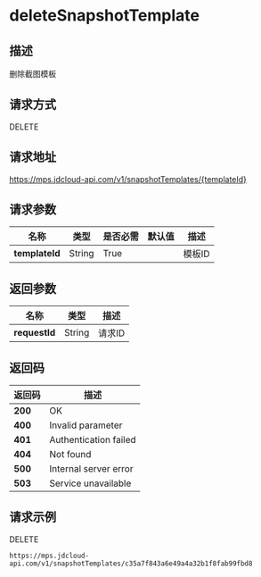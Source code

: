 # deleteSnapshotTemplate


## 描述
删除截图模板

## 请求方式
DELETE

## 请求地址
https://mps.jdcloud-api.com/v1/snapshotTemplates/{templateId}


## 请求参数
|名称|类型|是否必需|默认值|描述|
|---|---|---|---|---|
|**templateId**|String|True| |模板ID|


## 返回参数
|名称|类型|描述|
|---|---|---|
|**requestId**|String|请求ID|


## 返回码
|返回码|描述|
|---|---|
|**200**|OK|
|**400**|Invalid parameter|
|**401**|Authentication failed|
|**404**|Not found|
|**500**|Internal server error|
|**503**|Service unavailable|

## 请求示例
DELETE
```
https://mps.jdcloud-api.com/v1/snapshotTemplates/c35a7f843a6e49a4a32b1f8fab99fbd8

```

